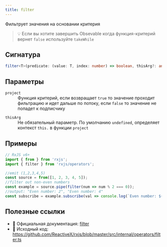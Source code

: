 ```yaml
---
title: filter
---
```


Фильтрует значения на основании критерия

> 💡 Если вы хотите завершить Obsevable когда функция-критерий вернет `false` используйте `takeWhile`

## Сигнатура

```typescript
filter<T>(predicate: (value: T, index: number) => boolean, thisArg?: any): MonoTypeOperatorFunction<T>
```

## Параметры

<dl>
  <dt><code>project</code></dt>
  <dd>Функция критерий, если возвращает <code>true</code> то значение проходит фильтрацию и идет дальше по потоку, если <code>false</code> то значение не попадет к подписчику</dd>
</dl>

<dl>
 <dt><code>thisArg</code></dt>
 <dd>Не обязательный параметр. По умолчанию <code>undefined</code>, определяет контекст <code>this.</code> в функции <code>project</code></dd>
</dl>

## Примеры

```typescript
// RxJS v6+
import { from } from 'rxjs';
import { filter } from 'rxjs/operators';

//emit (1,2,3,4,5)
const source = from([1, 2, 3, 4, 5]);
//filter out non-even numbers
const example = source.pipe(filter(num => num % 2 === 0));
//output: "Even number: 2", "Even number: 4"
const subscribe = example.subscribe(val => console.log(`Even number: ${val}`));
```

## Полезные ссылки

- 📰 Официальная документация: [filter](https://rxjs.dev/api/operators/filter)
- 📁 Исходный код: https://github.com/ReactiveX/rxjs/blob/master/src/internal/operators/filter.ts
